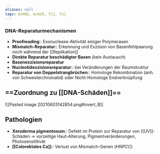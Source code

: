 ```yaml
---
aliases: null
tags: m/m02, m/m19, f/🧪, f/🧬
---
```

### DNA-Reparaturmechanismen
- **Proofreading**:: Exonuclease-Aktivität einiger Polymerasen
- **Mismatch-Reparatur**:: Erkennung und Exzision von Basenfehlpaarung noch während der [[Replikation]]
- **Direkte Reparatur beschädigter Basen** (kein Austausch)
- **Basenexzisionsreparatur**
- **Nucleotidexzisionsreparatur**:: bei Veränderungen der Raumstruktur
- **Reparatur von Doppelstrangbrüchen**:: Homologe Rekombination (anh. von Schwesterchromatid) oder Nicht-Homologe Endverknüpfung

## ==Zuordnung zu [[DNA-Schäden]]==
![[Pasted image 20210603142854.png#invert_B]]

## Pathologien
- **Xeroderma pigmentosum**:: Defekt im Protein zur Reparatur von [[UV]]-Schäden → vorzeitige Haut-Alterung, Pigmentveränderungen, Photosensititivät
- **[[Colorektales Ca]]**:: Verlust von Mismatch-Genen (*HNPCC*)